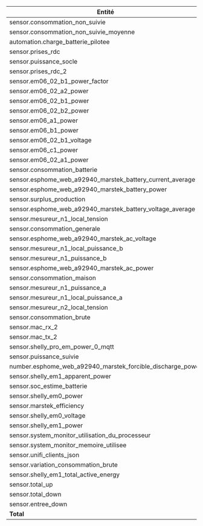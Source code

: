 | Entité | Nombre |
|--------|--------|
| sensor.consommation_non_suivie | 37544 |
| sensor.consommation_non_suivie_moyenne | 32756 |
| automation.charge_batterie_pilotee | 32491 |
| sensor.prises_rdc | 28742 |
| sensor.puissance_socle | 26798 |
| sensor.prises_rdc_2 | 26349 |
| sensor.em06_02_b1_power_factor | 16249 |
| sensor.em06_02_a2_power | 16248 |
| sensor.em06_02_b1_power | 16247 |
| sensor.em06_02_b2_power | 16245 |
| sensor.em06_a1_power | 16240 |
| sensor.em06_b1_power | 16239 |
| sensor.em06_02_b1_voltage | 16234 |
| sensor.em06_c1_power | 16229 |
| sensor.em06_02_a1_power | 16198 |
| sensor.consommation_batterie | 16012 |
| sensor.esphome_web_a92940_marstek_battery_current_average | 15963 |
| sensor.esphome_web_a92940_marstek_battery_power | 15292 |
| sensor.surplus_production | 15156 |
| sensor.esphome_web_a92940_marstek_battery_voltage_average | 14949 |
| sensor.mesureur_n1_local_tension | 14929 |
| sensor.consommation_generale | 14803 |
| sensor.esphome_web_a92940_marstek_ac_voltage | 14698 |
| sensor.mesureur_n1_local_puissance_b | 14682 |
| sensor.mesureur_n1_puissance_b | 14640 |
| sensor.esphome_web_a92940_marstek_ac_power | 14142 |
| sensor.consommation_maison | 14128 |
| sensor.mesureur_n1_puissance_a | 14003 |
| sensor.mesureur_n1_local_puissance_a | 14002 |
| sensor.mesureur_n2_local_tension | 13906 |
| sensor.consommation_brute | 13184 |
| sensor.mac_rx_2 | 13106 |
| sensor.mac_tx_2 | 12474 |
| sensor.shelly_pro_em_power_0_mqtt | 12169 |
| sensor.puissance_suivie | 11565 |
| number.esphome_web_a92940_marstek_forcible_discharge_power | 11426 |
| sensor.shelly_em1_apparent_power | 11389 |
| sensor.soc_estime_batterie | 11316 |
| sensor.shelly_em0_power | 11210 |
| sensor.marstek_efficiency | 11167 |
| sensor.shelly_em0_voltage | 11055 |
| sensor.shelly_em1_power | 11041 |
| sensor.system_monitor_utilisation_du_processeur | 10846 |
| sensor.system_monitor_memoire_utilisee | 10784 |
| sensor.unifi_clients_json | 10721 |
| sensor.variation_consommation_brute | 10701 |
| sensor.shelly_em1_total_active_energy | 10599 |
| sensor.total_up | 9961 |
| sensor.total_down | 9960 |
| sensor.entree_down | 9873 |
| **Total** | **776661** |
